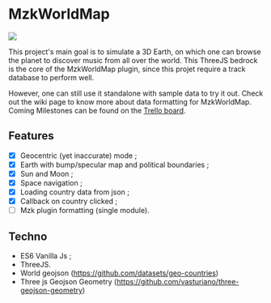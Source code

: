 # MzkWorldMap

![](https://badgen.net/badge/version/0.8/blue)

This project's main goal is to simulate a 3D Earth, on which one can browse the planet to discover music from all over the world.
This ThreeJS bedrock is the core of the MzkWorldMap plugin, since this projet require a track database to perform well.

However, one can still use it standalone with sample data to try it out. Check out the wiki page to know more about data formatting for MzkWorldMap.
Coming Milestones can be found on the [Trello board](https://trello.com/b/ONoFwDyj/MzkWorldMap).

## Features

- [x] Geocentric (yet inaccurate) mode ;
- [x] Earth with bump/specular map and political boundaries ;
- [x] Sun and Moon ;
- [x] Space navigation ;
- [x] Loading country data from json ;
- [x] Callback on country clicked ;
- [ ] Mzk plugin formatting (single module).

## Techno

- ES6 Vanilla Js ;
- ThreeJS.
- World geojson (https://github.com/datasets/geo-countries)
- Three js Geojson Geometry (https://github.com/vasturiano/three-geojson-geometry)
